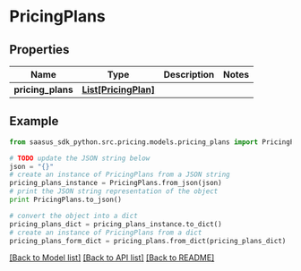 # PricingPlans


## Properties
Name | Type | Description | Notes
------------ | ------------- | ------------- | -------------
**pricing_plans** | [**List[PricingPlan]**](PricingPlan.md) |  | 

## Example

```python
from saasus_sdk_python.src.pricing.models.pricing_plans import PricingPlans

# TODO update the JSON string below
json = "{}"
# create an instance of PricingPlans from a JSON string
pricing_plans_instance = PricingPlans.from_json(json)
# print the JSON string representation of the object
print PricingPlans.to_json()

# convert the object into a dict
pricing_plans_dict = pricing_plans_instance.to_dict()
# create an instance of PricingPlans from a dict
pricing_plans_form_dict = pricing_plans.from_dict(pricing_plans_dict)
```
[[Back to Model list]](../README.md#documentation-for-models) [[Back to API list]](../README.md#documentation-for-api-endpoints) [[Back to README]](../README.md)


